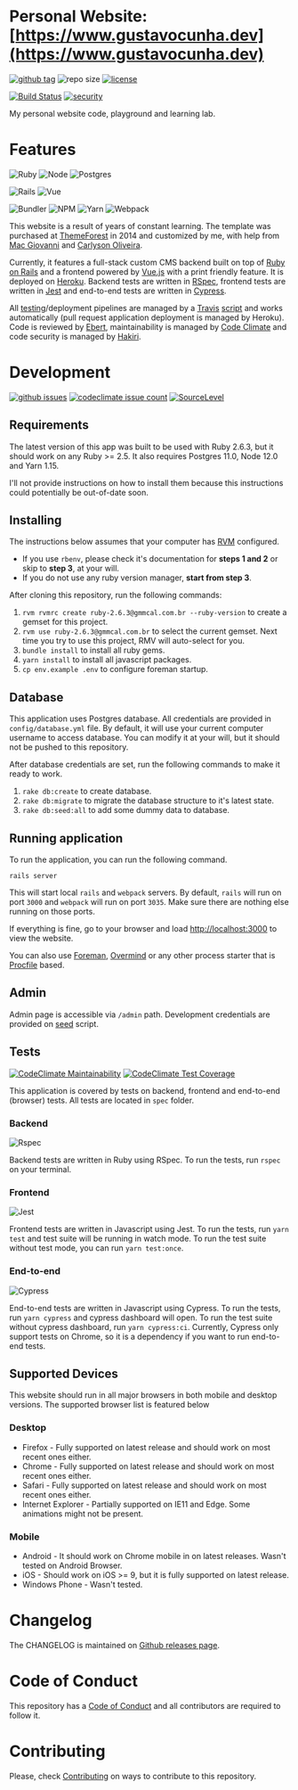 Personal Website: [https://www.gustavocunha.dev](https://www.gustavocunha.dev)
=============

[![github tag](https://img.shields.io/github/tag/gmmcal/gmmcal.com.br.svg)](https://github.com/gmmcal/gmmcal.com.br/releases)
![repo size](https://img.shields.io/github/repo-size/gmmcal/gmmcal.com.br.svg)
[![license](https://img.shields.io/github/license/gmmcal/gmmcal.com.br.svg)](LICENSE)

[![Build Status](https://travis-ci.com/gmmcal/gmmcal.com.br.svg?branch=master)](https://travis-ci.com/gmmcal/gmmcal.com.br)
[![security](https://hakiri.io/github/gmmcal/gmmcal.com.br/master.svg)](https://hakiri.io/github/gmmcal/gmmcal.com.br/master)

My personal website code, playground and learning lab.

# Features
![Ruby](https://img.shields.io/badge/Ruby-v2.6.3-green.svg?logo=Ruby)
![Node](https://img.shields.io/badge/Node-v12.0.0-green.svg?logo=Node.js)
![Postgres](https://img.shields.io/badge/Postgres-v11.4-green.svg?logo=Postgresql)

![Rails](https://img.shields.io/badge/Rails-v6.0.0.rc1-green.svg?logo=Rails)
![Vue](https://img.shields.io/badge/VueJS-v2.6.10-green.svg?logo=Vue.js)

![Bundler](https://img.shields.io/badge/Bundler-v1.17.2-green.svg?logo=Bundler)
![NPM](https://img.shields.io/badge/NPM-v6.9.0-green.svg?logo=NPM)
![Yarn](https://img.shields.io/badge/Yarn-v1.16.0-green.svg?logo=Yarn)
![Webpack](https://img.shields.io/badge/Webpack-v4.35.0-green.svg?logo=Webpack)

This website is a result of years of constant learning. The template was purchased at [ThemeForest](https://themeforest.net/item/flato-responsive-resume-personal-portfolio-temp/6486867) in 2014 and customized by me, with help from [Mac Giovanni](https://github.com/maclevison) and [Carlyson Oliveira](https://github.com/carlyson).

Currently, it features a full-stack custom CMS backend built on top of [Ruby on Rails](https://rubyonrails.org/) and a frontend powered by [Vue.js](https://vuejs.org/) with a print friendly feature. It is deployed on [Heroku](https://www.heroku.com/). Backend tests are written in [RSpec](http://rspec.info/), frontend tests are written in [Jest](https://jestjs.io/) and end-to-end tests are written in [Cypress](https://www.cypress.io/).

All [testing](./spec/)/deployment pipelines are managed by a [Travis](https://travis-ci.com/gmmcal/gmmcal.com.br) [script](./.travis.yml) and works automatically (pull request application deployment is managed by Heroku). Code is reviewed by [Ebert](https://ebertapp.io/github/gmmcal/gmmcal.com.br), maintainability is managed by [Code Climate](https://codeclimate.com/github/gmmcal/gmmcal.com.br) and code security is managed by [Hakiri](https://hakiri.io/github/gmmcal/gmmcal.com.br/).

# Development
[![github issues](https://img.shields.io/github/issues/gmmcal/gmmcal.com.br.svg)](https://github.com/gmmcal/gmmcal.com.br/issues)
[![codeclimate issue count](https://codeclimate.com/github/gmmcal/gmmcal.com.br/badges/issue_count.svg)](https://codeclimate.com/github/gmmcal/gmmcal.com.br)
[![SourceLevel](https://app.sourcelevel.io/github/gmmcal/gmmcal.com.br.svg)](https://app.sourcelevel.io/github/gmmcal/gmmcal.com.br)

## Requirements

The latest version of this app was built to be used with Ruby 2.6.3, but it should work on any Ruby >= 2.5. It also requires Postgres 11.0, Node 12.0 and Yarn 1.15.

I'll not provide instructions on how to install them because this instructions could potentially be out-of-date soon.

## Installing

The instructions below assumes that your computer has [RVM](https://rvm.io) configured.

* If you use `rbenv`, please check it's documentation for **steps 1 and 2** or skip to **step 3**, at your will.
* If you do not use any ruby version manager, **start from step 3**.

After cloning this repository, run the following commands:

1. `rvm rvmrc create ruby-2.6.3@gmmcal.com.br --ruby-version` to create a gemset for this project.
1. `rvm use ruby-2.6.3@gmmcal.com.br` to select the current gemset. Next time you try to use this project, RMV will auto-select for you.
1. `bundle install` to install all ruby gems.
1. `yarn install` to install all javascript packages.
1. `cp env.example .env` to configure foreman startup.

## Database

This application uses Postgres database. All credentials are provided in `config/database.yml` file. By default, it will use your current computer username to access database. You can modify it at your will, but it should not be pushed to this repository.

After database credentials are set, run the following commands to make it ready to work.

1. `rake db:create` to create database.
1. `rake db:migrate` to migrate the database structure to it's latest state.
1. `rake db:seed:all` to add some dummy data to database.

## Running application

To run the application, you can run the following command.

```
rails server
```

This will start local `rails` and `webpack` servers. By default, `rails` will run on port `3000` and `webpack` will run on port `3035`. Make sure there are nothing else running on those ports.

If everything is fine, go to your browser and load [http://localhost:3000](http://localhost:3000) to view the website.

You can also use [Foreman](https://github.com/ddollar/foreman), [Overmind](https://github.com/DarthSim/overmind) or any other process starter that is [Procfile](Procfile) based.

## Admin

Admin page is accessible via `/admin` path. Development credentials are provided on [seed](db/seeds.rb) script.

## Tests
[![CodeClimate Maintainability](https://api.codeclimate.com/v1/badges/b5a87ae608a9e3957042/maintainability)](https://codeclimate.com/github/gmmcal/gmmcal.com.br/maintainability)
[![CodeClimate Test Coverage](https://api.codeclimate.com/v1/badges/b5a87ae608a9e3957042/test_coverage)](https://codeclimate.com/github/gmmcal/gmmcal.com.br/test_coverage)

This application is covered by tests on backend, frontend and end-to-end (browser) tests. All tests are located in `spec` folder.

### Backend
![Rspec](https://img.shields.io/badge/Rspec-v4.0.0.beta2-green.svg?logo=Rspec)

Backend tests are written in Ruby using RSpec. To run the tests, run `rspec` on your terminal.

### Frontend
![Jest](https://img.shields.io/badge/Jest-v24.8.0-green.svg?logo=Jest)

Frontend tests are written in Javascript using Jest. To run the tests, run `yarn test` and test suite will be running in watch mode. To run the test suite without test mode, you can run `yarn test:once`.

### End-to-end
![Cypress](https://img.shields.io/badge/Cypress-v3.3.2-green.svg?logo=Cypress)

End-to-end tests are written in Javascript using Cypress. To run the tests, run `yarn cypress` and cypress dashboard will open. To run the test suite without cypress dashboard, run `yarn cypress:ci`. Currently, Cypress only support tests on Chrome, so it is a dependency if you want to run end-to-end tests.

## Supported Devices

This website should run in all major browsers in both mobile and desktop versions. The supported browser list is featured below

### Desktop

* Firefox - Fully supported on latest release and should work on most recent ones either.
* Chrome - Fully supported on latest release and should work on most recent ones either.
* Safari - Fully supported on latest release and should work on most recent ones either.
* Internet Explorer - Partially supported on IE11 and Edge. Some animations might not be present.

### Mobile

* Android - It should work on Chrome mobile in on latest releases. Wasn't tested on Android Browser.
* iOS - Should work on iOS >= 9, but it is fully supported on latest release.
* Windows Phone - Wasn't tested.

# Changelog

The CHANGELOG is maintained on [Github releases page](https://github.com/gmmcal/gmmcal.com.br/releases).

# Code of Conduct

This repository has a [Code of Conduct](CODE_OF_CONDUCT.md) and all contributors are required to follow it.

# Contributing

Please, check [Contributing](CONTRIBUTING.md) on ways to contribute to this repository.
